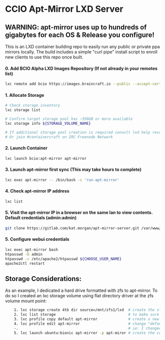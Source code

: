 # CCIO Apt-Mirror LXD Server
## WARNING: apt-mirror uses up to hundreds of gigabytes for each OS & Release you configure!
This is an LXD container building repo to easily run any public or private ppa mirrors locally. The build includes a simple "curl pipe" install script to enroll new clients to use this repo once built.

#### 0. Add BCIO Alpha LXD Images Repository (If not already in your remotes list)
````sh
lxc remote add bcio https://images.braincraft.io --public --accept-certificate
````

#### 1. Allocate Storage
````sh
# Check storage inventory
lxc storage list

# Confirm target storage pool has ~350GB or more available
lxc storage info ${STORAGE_VOLUME_NAME}

# If additional storage pool creation is required consult lxd help resources
# Or join #containercraft on IRC Freenode Network
````

#### 2. Launch Container
````sh
lxc launch bcio:apt-mirror apt-mirror
````

#### 3. Launch apt-mirror first sync (This may take hours to complete)
````sh
lxc exec apt-mirror -- /bin/bash -c 'run-apt-mirror'
````

#### 4. Check apt-mirror IP address
````sh
lxc list
````

#### 5. Visit the apt-mirror IP in a browser on the same lan to view contents. Default credentials (admin:admin)
````sh
git clone https://gitlab.com/kat.morgan/apt-mirror-server.git /var/www/html/
````

#### 5. Configure webui credentials
````sh
lxc exec apt-mirror bash
htpasswd -D admin
htpasswd -c /etc/apache2/htpasswd ${CHOOSE_USER_NAME}
apache2ctl restart
````

## Storage Considerations:
As an example, I dedicated a hard drive formatted with zfs to apt-mirror. To do so I created an lxc storage volume using flat directory driver at the zfs volume mount point:
````sh
    1. lxc storage create 4tb dir source=/mnt/zfs1/lxd  # create the storage volume
    2. lxc list storage                                 # to make sure the volume was created
    3. lxc profile copy default apt-mirror              # create a new lxd profile for apt-mirror
    4. lxc profile edit apt-mirror                      # change "default" to your new storage volume name
    -.                                                  # ie: I changed "default" to "4tb"
    5. lxc launch ubuntu:bionic apt-mirror -p apt-miror # create the container with the profile "apt-mirror"
````
